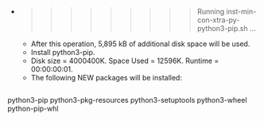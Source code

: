 * >>>>>>>>> Running inst-min-con-xtra-py-python3-pip.sh ...
  * After this operation, 5,895 kB of additional disk space will be used.
  * Install python3-pip.
  * Disk size = 4000400K. Space Used = 12596K. Runtime = 00:00:00:01.
  * The following NEW packages will be installed:
  ```bash
python3-pip python3-pkg-resources python3-setuptools python3-wheel python-pip-whl
  ```
